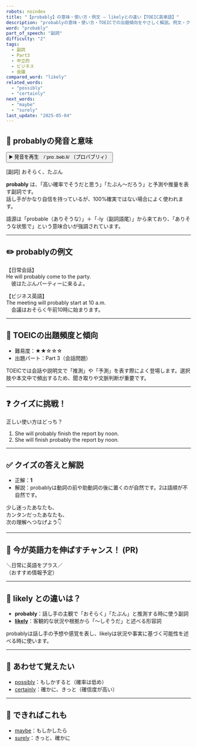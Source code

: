 ```yaml
---
robots: noindex
title: "【probably】の意味・使い方・例文 ― likelyとの違い【TOEIC英単語】"
description: "probablyの意味・使い方・TOEICでの出題傾向をやさしく解説。例文・クイズ付きでlikelyとの違いもわかりやすく学べます。"
word: "probably"
part_of_speech: "副詞"
difficulty: "2"
tags:
  - 副詞
  - Part3
  - 中立的
  - ビジネス
  - 会議
compared_word: "likely"
related_words:
  - "possibly"
  - "certainly"
next_words:
  - "maybe"
  - "surely"
last_update: "2025-05-04"
---
```


## 🔰 probablyの発音と意味

<button class="play-audio" onclick="playTTS('probably')">
  <span class="play-audio-main">
    ▶️ 発音を再生　/ˈprɑː.bəb.li/
  </span>
  <span class="play-audio-sub">
    （プロバブリィ）
  </span>
</button>

[副詞] おそらく、たぶん

**probably** は、「高い確率でそうだと思う」「たぶん～だろう」と予測や推量を表す副詞です。  
話し手がかなり自信を持っているが、100%確実ではない場合によく使われます。

語源は「probable（ありそうな）」＋「-ly（副詞語尾）」から来ており、「ありそうな状態で」という意味合いが強調されています。

---

## ✏️ probablyの例文

【日常会話】  
He will probably come to the party.  
　彼はたぶんパーティーに来るよ。

【ビジネス英語】  
The meeting will probably start at 10 a.m.  
　会議はおそらく午前10時に始まります。

---

## 🎯 TOEICの出題頻度と傾向

- 難易度：★★☆☆☆
- 出題パート：Part 3（会話問題）

TOEICでは会話や説明文で「推測」や「予測」を表す際によく登場します。選択肢や本文中で頻出するため、聞き取りや文脈判断が重要です。

---

## ❓ クイズに挑戦！

正しい使い方はどっち？

1. She will probably finish the report by noon.  
2. She will finish probably the report by noon.

---

## ✅ クイズの答えと解説

- 正解：**1**
- 解説：probablyは動詞の前や助動詞の後に置くのが自然です。2は語順が不自然です。

少し迷ったあなたも、  
カンタンだったあなたも、  
次の理解へつなげよう👇️

---

## 🚀 今が英語力を伸ばすチャンス！ (PR)

<div class="info-center">
＼日常に英語をプラス／<br>  
（おすすめ情報予定）
</div>

---

## 🤔  likely との違いは？

- **probably**：話し手の主観で「おそらく」「たぶん」と推測する時に使う副詞
- **[likely](/word/likely)**：客観的な状況や根拠から「～しそうだ」と述べる形容詞

probablyは話し手の予想や感覚を表し、likelyは状況や事実に基づく可能性を述べる時に使います。

---

## 🧩 あわせて覚えたい

- [possibly](/word/possibly)：もしかすると（確率は低め）
- [certainly](/word/certainly)：確かに、きっと（確信度が高い）

---

## 📖 できればこれも

- [maybe](/word/maybe)：もしかしたら
- [surely](/word/surely)：きっと、確かに

<!-- cvid: aid34_bid23 -->
